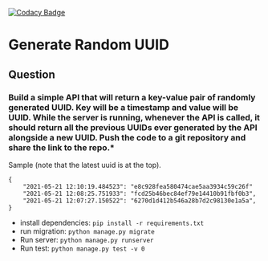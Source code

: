 [![Codacy Badge](https://app.codacy.com/project/badge/Grade/fc0132181c454e56ac36a35825a16119)](https://www.codacy.com/gh/dotunpeters/cowrywise_random_uuid/dashboard?utm_source=github.com&amp;utm_medium=referral&amp;utm_content=dotunpeters/cowrywise_random_uuid&amp;utm_campaign=Badge_Grade)

# Generate Random UUID

## Question

### Build a simple API that will return a key-value pair of randomly generated UUID. Key will be a timestamp and value will be UUID. While the server is running, whenever the API is called, it should return all the previous UUIDs ever generated by the API alongside a new UUID. Push the code to a git repository and share the link to the repo.*

Sample (note that the latest uuid is at the top).

    {
        "2021-05-21 12:10:19.484523": "e8c928fea580474cae5aa3934c59c26f"
        "2021-05-21 12:08:25.751933": "fcd25b46bec84ef79e14410b91fbf0b3",
        "2021-05-21 12:07:27.150522": "6270d1d412b546a28b7d2c98130e1a5a",
    }

*   install dependencies: `pip install -r requirements.txt`
*   run migration: `python manage.py migrate`
*   Run server: `python manage.py runserver`
*   Run test: `python manage.py test -v 0`

